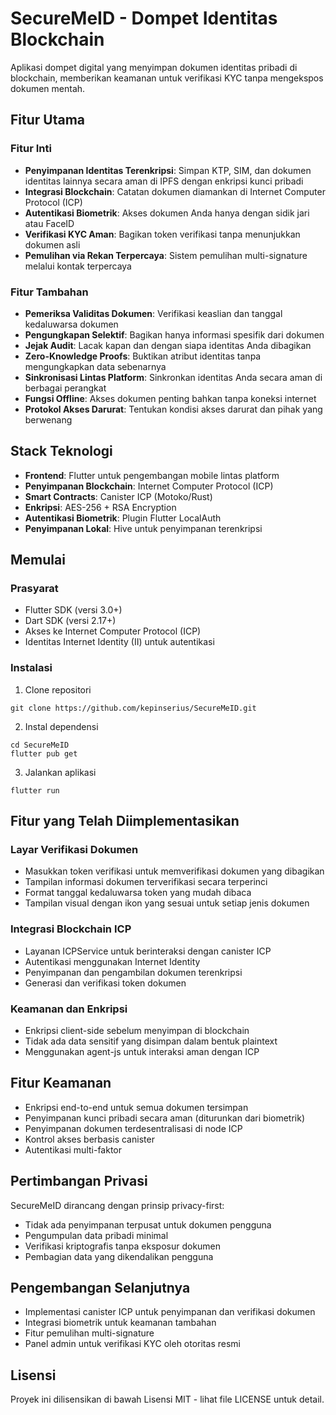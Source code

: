 # SecureMeID - Dompet Identitas Blockchain

Aplikasi dompet digital yang menyimpan dokumen identitas pribadi di blockchain, memberikan keamanan untuk verifikasi KYC tanpa mengekspos dokumen mentah.

## Fitur Utama

### Fitur Inti
- **Penyimpanan Identitas Terenkripsi**: Simpan KTP, SIM, dan dokumen identitas lainnya secara aman di IPFS dengan enkripsi kunci pribadi
- **Integrasi Blockchain**: Catatan dokumen diamankan di Internet Computer Protocol (ICP)
- **Autentikasi Biometrik**: Akses dokumen Anda hanya dengan sidik jari atau FaceID
- **Verifikasi KYC Aman**: Bagikan token verifikasi tanpa menunjukkan dokumen asli
- **Pemulihan via Rekan Terpercaya**: Sistem pemulihan multi-signature melalui kontak terpercaya

### Fitur Tambahan
- **Pemeriksa Validitas Dokumen**: Verifikasi keaslian dan tanggal kedaluwarsa dokumen
- **Pengungkapan Selektif**: Bagikan hanya informasi spesifik dari dokumen
- **Jejak Audit**: Lacak kapan dan dengan siapa identitas Anda dibagikan
- **Zero-Knowledge Proofs**: Buktikan atribut identitas tanpa mengungkapkan data sebenarnya
- **Sinkronisasi Lintas Platform**: Sinkronkan identitas Anda secara aman di berbagai perangkat
- **Fungsi Offline**: Akses dokumen penting bahkan tanpa koneksi internet
- **Protokol Akses Darurat**: Tentukan kondisi akses darurat dan pihak yang berwenang

## Stack Teknologi

- **Frontend**: Flutter untuk pengembangan mobile lintas platform
- **Penyimpanan Blockchain**: Internet Computer Protocol (ICP)
- **Smart Contracts**: Canister ICP (Motoko/Rust)
- **Enkripsi**: AES-256 + RSA Encryption
- **Autentikasi Biometrik**: Plugin Flutter LocalAuth
- **Penyimpanan Lokal**: Hive untuk penyimpanan terenkripsi

## Memulai

### Prasyarat
- Flutter SDK (versi 3.0+)
- Dart SDK (versi 2.17+)
- Akses ke Internet Computer Protocol (ICP)
- Identitas Internet Identity (II) untuk autentikasi

### Instalasi
1. Clone repositori
```
git clone https://github.com/kepinserius/SecureMeID.git
```

2. Instal dependensi
```
cd SecureMeID
flutter pub get
```

3. Jalankan aplikasi
```
flutter run
```

## Fitur yang Telah Diimplementasikan

### Layar Verifikasi Dokumen
- Masukkan token verifikasi untuk memverifikasi dokumen yang dibagikan
- Tampilan informasi dokumen terverifikasi secara terperinci
- Format tanggal kedaluwarsa token yang mudah dibaca
- Tampilan visual dengan ikon yang sesuai untuk setiap jenis dokumen

### Integrasi Blockchain ICP
- Layanan ICPService untuk berinteraksi dengan canister ICP
- Autentikasi menggunakan Internet Identity
- Penyimpanan dan pengambilan dokumen terenkripsi
- Generasi dan verifikasi token dokumen

### Keamanan dan Enkripsi
- Enkripsi client-side sebelum menyimpan di blockchain
- Tidak ada data sensitif yang disimpan dalam bentuk plaintext
- Menggunakan agent-js untuk interaksi aman dengan ICP

## Fitur Keamanan

- Enkripsi end-to-end untuk semua dokumen tersimpan
- Penyimpanan kunci pribadi secara aman (diturunkan dari biometrik)
- Penyimpanan dokumen terdesentralisasi di node ICP
- Kontrol akses berbasis canister
- Autentikasi multi-faktor

## Pertimbangan Privasi

SecureMeID dirancang dengan prinsip privacy-first:
- Tidak ada penyimpanan terpusat untuk dokumen pengguna
- Pengumpulan data pribadi minimal
- Verifikasi kriptografis tanpa eksposur dokumen
- Pembagian data yang dikendalikan pengguna

## Pengembangan Selanjutnya

- Implementasi canister ICP untuk penyimpanan dan verifikasi dokumen
- Integrasi biometrik untuk keamanan tambahan
- Fitur pemulihan multi-signature
- Panel admin untuk verifikasi KYC oleh otoritas resmi

## Lisensi

Proyek ini dilisensikan di bawah Lisensi MIT - lihat file LICENSE untuk detail. 